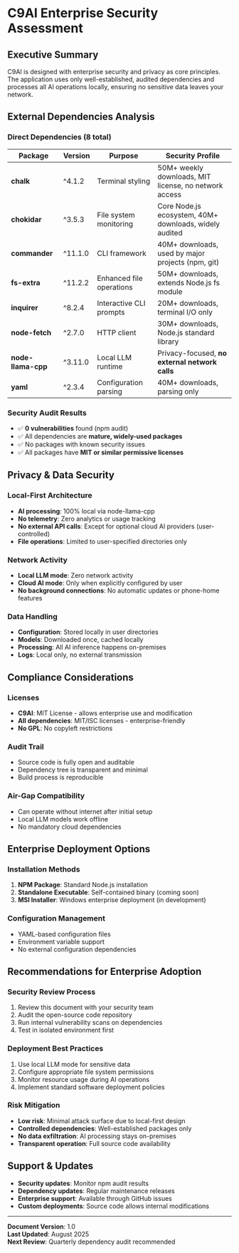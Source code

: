 # C9AI Enterprise Security Assessment

## Executive Summary

C9AI is designed with enterprise security and privacy as core principles. The application uses only well-established, audited dependencies and processes all AI operations locally, ensuring no sensitive data leaves your network.

## External Dependencies Analysis

### Direct Dependencies (8 total)

| Package | Version | Purpose | Security Profile |
|---------|---------|---------|------------------|
| **chalk** | ^4.1.2 | Terminal styling | 50M+ weekly downloads, MIT license, no network access |
| **chokidar** | ^3.5.3 | File system monitoring | Core Node.js ecosystem, 40M+ downloads, widely audited |
| **commander** | ^11.1.0 | CLI framework | 40M+ downloads, used by major projects (npm, git) |
| **fs-extra** | ^11.2.2 | Enhanced file operations | 50M+ downloads, extends Node.js fs module |
| **inquirer** | ^8.2.4 | Interactive CLI prompts | 20M+ downloads, terminal I/O only |
| **node-fetch** | ^2.7.0 | HTTP client | 30M+ downloads, Node.js standard library |
| **node-llama-cpp** | ^3.11.0 | Local LLM runtime | Privacy-focused, **no external network calls** |
| **yaml** | ^2.3.4 | Configuration parsing | 40M+ downloads, parsing only |

### Security Audit Results
- ✅ **0 vulnerabilities** found (npm audit)
- ✅ All dependencies are **mature, widely-used packages**
- ✅ No packages with known security issues
- ✅ All packages have **MIT or similar permissive licenses**

## Privacy & Data Security

### Local-First Architecture
- **AI processing**: 100% local via node-llama-cpp
- **No telemetry**: Zero analytics or usage tracking
- **No external API calls**: Except for optional cloud AI providers (user-controlled)
- **File operations**: Limited to user-specified directories only

### Network Activity
- **Local LLM mode**: Zero network activity
- **Cloud AI mode**: Only when explicitly configured by user
- **No background connections**: No automatic updates or phone-home features

### Data Handling
- **Configuration**: Stored locally in user directories
- **Models**: Downloaded once, cached locally
- **Processing**: All AI inference happens on-premises
- **Logs**: Local only, no external transmission

## Compliance Considerations

### Licenses
- **C9AI**: MIT License - allows enterprise use and modification
- **All dependencies**: MIT/ISC licenses - enterprise-friendly
- **No GPL**: No copyleft restrictions

### Audit Trail
- Source code is fully open and auditable
- Dependency tree is transparent and minimal
- Build process is reproducible

### Air-Gap Compatibility
- Can operate without internet after initial setup
- Local LLM models work offline
- No mandatory cloud dependencies

## Enterprise Deployment Options

### Installation Methods
1. **NPM Package**: Standard Node.js installation
2. **Standalone Executable**: Self-contained binary (coming soon)
3. **MSI Installer**: Windows enterprise deployment (in development)

### Configuration Management
- YAML-based configuration files
- Environment variable support
- No external configuration dependencies

## Recommendations for Enterprise Adoption

### Security Review Process
1. Review this document with your security team
2. Audit the open-source code repository
3. Run internal vulnerability scans on dependencies
4. Test in isolated environment first

### Deployment Best Practices
1. Use local LLM mode for sensitive data
2. Configure appropriate file system permissions
3. Monitor resource usage during AI operations
4. Implement standard software deployment policies

### Risk Mitigation
- **Low risk**: Minimal attack surface due to local-first design
- **Controlled dependencies**: Well-established packages only
- **No data exfiltration**: AI processing stays on-premises
- **Transparent operation**: Full source code availability

## Support & Updates

- **Security updates**: Monitor npm audit results
- **Dependency updates**: Regular maintenance releases
- **Enterprise support**: Available through GitHub issues
- **Custom deployments**: Source code allows internal modifications

---

**Document Version**: 1.0  
**Last Updated**: August 2025  
**Next Review**: Quarterly dependency audit recommended